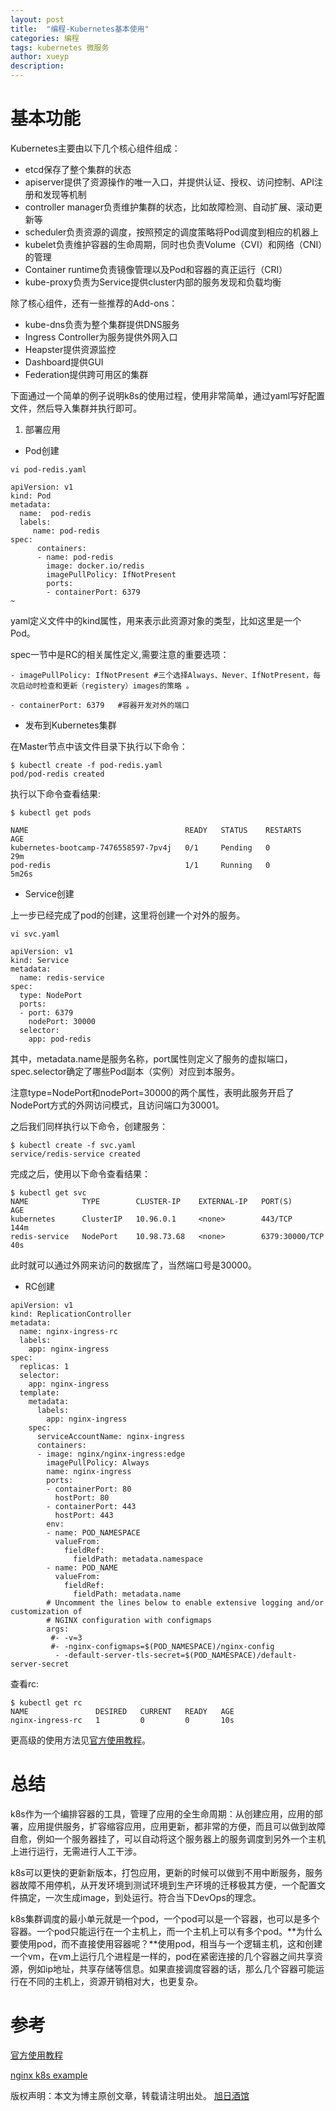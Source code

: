 ```yaml
---
layout: post
title:  "编程-Kubernetes基本使用"
categories: 编程
tags: kubernetes 微服务
author: xueyp
description: 
---
```


# 基本功能 

Kubernetes主要由以下几个核心组件组成：

- etcd保存了整个集群的状态
- apiserver提供了资源操作的唯一入口，并提供认证、授权、访问控制、API注册和发现等机制
- controller manager负责维护集群的状态，比如故障检测、自动扩展、滚动更新等
- scheduler负责资源的调度，按照预定的调度策略将Pod调度到相应的机器上
- kubelet负责维护容器的生命周期，同时也负责Volume（CVI）和网络（CNI）的管理
- Container runtime负责镜像管理以及Pod和容器的真正运行（CRI）
- kube-proxy负责为Service提供cluster内部的服务发现和负载均衡

除了核心组件，还有一些推荐的Add-ons：

- kube-dns负责为整个集群提供DNS服务
- Ingress Controller为服务提供外网入口
- Heapster提供资源监控
- Dashboard提供GUI
- Federation提供跨可用区的集群

下面通过一个简单的例子说明k8s的使用过程，使用非常简单，通过yaml写好配置文件，然后导入集群并执行即可。

1. 部署应用

- Pod创建

```
vi pod-redis.yaml

apiVersion: v1
kind: Pod
metadata:
  name:  pod-redis
  labels:
     name: pod-redis
spec:
      containers:
      - name: pod-redis
        image: docker.io/redis
        imagePullPolicy: IfNotPresent
        ports:
        - containerPort: 6379
~

```

yaml定义文件中的kind属性，用来表示此资源对象的类型，比如这里是一个Pod。

spec一节中是RC的相关属性定义,需要注意的重要选项：

	- imagePullPolicy: IfNotPresent #三个选择Always、Never、IfNotPresent，每次启动时检查和更新（registery）images的策略 。

	- containerPort: 6379	#容器开发对外的端口 

- 发布到Kubernetes集群

在Master节点中该文件目录下执行以下命令：

```
$ kubectl create -f pod-redis.yaml
pod/pod-redis created
```

执行以下命令查看结果:

```
$ kubectl get pods

NAME                                   READY   STATUS    RESTARTS   AGE
kubernetes-bootcamp-7476558597-7pv4j   0/1     Pending   0          29m
pod-redis    						   1/1     Running   0          5m26s
```

- Service创建

上一步已经完成了pod的创建，这里将创建一个对外的服务。

```
vi svc.yaml

apiVersion: v1
kind: Service                   
metadata:
  name: redis-service                 
spec:
  type: NodePort             
  ports:
  - port: 6379                  
    nodePort: 30000        
  selector:
    app: pod-redis                 
```

其中，metadata.name是服务名称，port属性则定义了服务的虚拟端口，spec.selector确定了哪些Pod副本（实例）对应到本服务。

注意type=NodePort和nodePort=30000的两个属性，表明此服务开启了NodePort方式的外网访问模式，且访问端口为30001。

之后我们同样执行以下命令，创建服务：

```
$ kubectl create -f svc.yaml
service/redis-service created
```

完成之后，使用以下命令查看结果：

```
$ kubectl get svc
NAME            TYPE        CLUSTER-IP    EXTERNAL-IP   PORT(S)          AGE
kubernetes      ClusterIP   10.96.0.1     <none>        443/TCP          144m
redis-service   NodePort    10.98.73.68   <none>        6379:30000/TCP   40s
```

此时就可以通过外网来访问的数据库了，当然端口号是30000。

- RC创建

```
apiVersion: v1
kind: ReplicationController
metadata:
  name: nginx-ingress-rc
  labels:
    app: nginx-ingress
spec:
  replicas: 1
  selector:
    app: nginx-ingress
  template:
    metadata:
      labels:
        app: nginx-ingress
    spec:
      serviceAccountName: nginx-ingress
      containers:
      - image: nginx/nginx-ingress:edge
        imagePullPolicy: Always
        name: nginx-ingress
        ports:
        - containerPort: 80
          hostPort: 80
        - containerPort: 443
          hostPort: 443
        env:
        - name: POD_NAMESPACE
          valueFrom:
            fieldRef:
              fieldPath: metadata.namespace
        - name: POD_NAME
          valueFrom:
            fieldRef:
              fieldPath: metadata.name
        # Uncomment the lines below to enable extensive logging and/or customization of
        # NGINX configuration with configmaps
        args:
         #- -v=3
         #- -nginx-configmaps=$(POD_NAMESPACE)/nginx-config
          - -default-server-tls-secret=$(POD_NAMESPACE)/default-server-secret

```

查看rc:

```
$ kubectl get rc
NAME               DESIRED   CURRENT   READY   AGE
nginx-ingress-rc   1         0         0       10s

```
更高级的使用方法见[官方使用教程](https://kubernetes.io/docs/tutorials/)。

总结
===========

k8s作为一个编排容器的工具，管理了应用的全生命周期：从创建应用，应用的部署，应用提供服务，扩容缩容应用，应用更新，都非常的方便，而且可以做到故障自愈，例如一个服务器挂了，可以自动将这个服务器上的服务调度到另外一个主机上进行运行，无需进行人工干涉。
 
k8s可以更快的更新新版本，打包应用，更新的时候可以做到不用中断服务，服务器故障不用停机，从开发环境到测试环境到生产环境的迁移极其方便，一个配置文件搞定，一次生成image，到处运行。符合当下DevOps的理念。
 
k8s集群调度的最小单元就是一个pod，一个pod可以是一个容器，也可以是多个容器。一个pod只能运行在一个主机上，而一个主机上可以有多个pod。**为什么要使用pod，而不直接使用容器呢？**使用pod，相当与一个逻辑主机，这和创建一个vm，在vm上运行几个进程是一样的，pod在紧密连接的几个容器之间共享资源，例如ip地址，共享存储等信息。如果直接调度容器的话，那么几个容器可能运行在不同的主机上，资源开销相对大，也更复杂。

参考
============

[官方使用教程](https://kubernetes.io/docs/tutorials/)

[nginx k8s example](http://containertutorials.com/get_started_kubernetes/k8s_example.html)

版权声明：本文为博主原创文章，转载请注明出处。 [旭日酒馆](https://xueyp.github.io/)
